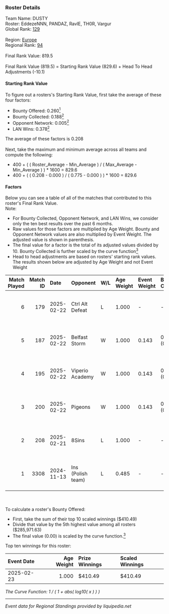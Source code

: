 ### Roster Details<br />
Team Name: DUSTY<br />
Roster: EddezeNNN, PANDAZ, RavlE, TH0R, Vargur<br />
Global Rank: [129](../../standings_global_2025_02_28.md)<br />
<br />
Region: [Europe]( ../../standings_europe_2025_02_28.md)<br />
Regional Rank: [94]( ../../standings_europe_2025_02_28.md)<br />
<br />
Final Rank Value:  819.5<br />
<br />
Final Rank Value (819.5) = Starting Rank Value (829.6) + Head To Head Adjustments (-10.1)<br />

#### Starting Rank Value<br />
To figure out a rosters's Starting Rank Value, first take the average of these four factors:<br />
- Bounty Offered: 0.260[<sup>1</sup>](#table2)
- Bounty Collected: 0.188[<sup>2</sup>](#table1)
- Opponent Network: 0.005[<sup>2</sup>](#table1)
- LAN Wins: 0.378[<sup>2</sup>](#table1)

The average of these factors is 0.208<br />
<br />
Next, take the maximum and minimum average across all teams and compute the following:<br />
- 400 + ( ( Roster_Average - Min_Average ) / ( Max_Average - Min_Average ) ) * 1600 = 829.6
- 400 + ( ( 0.208 - 0.000 ) / ( 0.775 - 0.000 ) ) * 1600 = 829.6


#### Factors<br />
Below you can see a table of all of the matches that contributed to this roster's Final Rank Value.<br />
Note:<br />

- For Bounty Collected, Opponent Network, and LAN Wins, we consider only the ten best results over the past 6 months.
- Raw values for those factors are multiplied by Age Weight. Bounty and Opponent Network values are also multiplied by Event Weight. The adjusted value is shown in parenthesis.
- The final value for a factor is the total of its adjusted values divided by 10. Bounty Collected is further scaled by the curve function[<sup>3</sup>](#curveFunction)
- Head to head adjustments are based on rosters' starting rank values. The results shown below are adjusted by Age Weight and not Event Weight
<span id="table1"></span><br />


| Match Played | Match ID | Date       | Opponent          | W/L | Age Weight | Event Weight | Bounty Collected | Opponent Network | LAN Wins  | H2H Adj. | Roster                                 |
| -: | -: | :- | :- | :- | :- | :- | :- | :- | :- | -: | :- |
|            6 |      179 | 2025-02-22 | Ctrl Alt Defeat   | L   | 1.000      | -            | -                | -                | -         |   -11.93 | EddezeNNN, PANDAZ, RavlE, TH0R, Vargur |
|            5 |      187 | 2025-02-22 | Belfast Storm     | W   | 1.000      | 0.143        | 0.003 (0.000)    | 0.174 (0.025)    | 1 (1.000) |    11.81 | EddezeNNN, PANDAZ, RavlE, TH0R, Vargur |
|            4 |      195 | 2025-02-22 | Viperio Academy   | W   | 1.000      | 0.143        | 0.001 (0.000)    | 0.123 (0.018)    | 1 (1.000) |     7.36 | EddezeNNN, PANDAZ, RavlE, TH0R, Vargur |
|            3 |      200 | 2025-02-22 | Pigeons           | W   | 1.000      | 0.143        | 0.000 (0.000)    | 0.050 (0.007)    | 1 (1.000) |     4.19 | EddezeNNN, PANDAZ, RavlE, TH0R, Vargur |
|            2 |      208 | 2025-02-21 | 8Sins             | L   | 1.000      | -            | -                | -                | -         |   -11.17 | EddezeNNN, PANDAZ, RavlE, TH0R, Vargur |
|            1 |     3308 | 2024-11-13 | Ins (Polish team) | L   | 0.485      | -            | -                | -                | -         |   -10.37 | brnr, EddezeNNN, Midgard, PANDAZ, TH0R |

<br />
<span id="table2"></span><br />
To calculate a roster's Bounty Offered:<br />

- First, take the sum of their top 10 scaled winnings ($410.49)
- Divide that value by the 5th highest value among all rosters ($285,971.63)
- The final value (0.00) is scaled by the curve function.[<sup>3</sup>](#curveFunction)

Top ten winnings for this roster:<br />

| Event Date | Age Weight | Prize Winnings | Scaled Winnings |
| :- | -: | :- | :- |
| 2025-02-23 |      1.000 | $410.49        | $410.49         |


<span id="curveFunction"></span>_The Curve Function: 1 / ( 1 + abs( log10( x ) ) )_<br />

---
_Event data for Regional Standings provided by liquipedia.net_<br />
